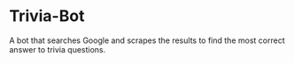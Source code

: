 # Trivia-Bot

A bot that searches Google and scrapes the results to find the most correct answer to trivia questions.
